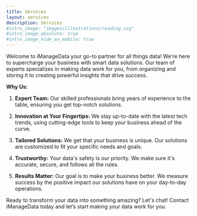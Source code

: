 ```yaml
---
title: Services
layout: services
description: Services
#intro_image: "images/illustrations/reading.svg"
#intro_image_absolute: true
#intro_image_hide_on_mobile: true
---
```


Welcome to iManageData your go-to partner for all things data! We're here to supercharge your business with smart data solutions. Our team of experts specializes in making data work for you, from organizing and storing it to creating powerful insights that drive success.

**Why Us:**

1. **Expert Team:** Our skilled professionals bring years of experience to the table, ensuring you get top-notch solutions.

2. **Innovation at Your Fingertips:** We stay up-to-date with the latest tech trends, using cutting-edge tools to keep your business ahead of the curve.

3. **Tailored Solutions:** We get that your business is unique. Our solutions are customized to fit your specific needs and goals.

4. **Trustworthy:** Your data's safety is our priority. We make sure it's accurate, secure, and follows all the rules.

5. **Results Matter:** Our goal is to make your business better. We measure success by the positive impact our solutions have on your day-to-day operations.

Ready to transform your data into something amazing? Let's chat! Contact iManageData today and let’s start making your data work for you.



